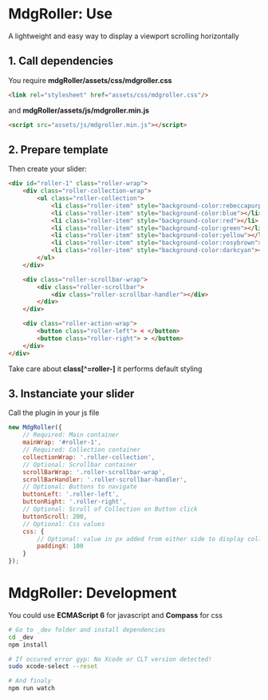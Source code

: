 # MdgRoller: Use
A lightweight and easy way to display a viewport scrolling horizontally

## 1. Call dependencies
You require **mdgRoller/assets/css/mdgroller.css**
```html
<link rel="stylesheet" href="assets/css/mdgroller.css"/>
```
and **mdgRoller/assets/js/mdgroller.min.js**
```html
<script src="assets/js/mdgroller.min.js"></script>
```

## 2. Prepare template
Then create your slider:
```html
<div id="roller-1" class="roller-wrap">
    <div class="roller-collection-wrap">
        <ul class="roller-collection">
            <li class="roller-item" style="background-color:rebeccapurple"></li>
            <li class="roller-item" style="background-color:blue"></li>
            <li class="roller-item" style="background-color:red"></li>
            <li class="roller-item" style="background-color:green"></li>
            <li class="roller-item" style="background-color:yellow"></li>
            <li class="roller-item" style="background-color:rosybrown"></li>
            <li class="roller-item" style="background-color:darkcyan"></li>
        </ul>
    </div>

    <div class="roller-scrollbar-wrap">
        <div class="roller-scrollbar">
            <div class="roller-scrollbar-handler"></div>
        </div>
    </div>

    <div class="roller-action-wrap">
        <button class="roller-left"> < </button>
        <button class="roller-right"> > </button>
    </div>
</div>
```
Take care about **class[^=roller-]** it performs default styling

## 3. Instanciate your slider
Call the plugin in your js file
```javascript
new MdgRoller({
    // Required: Main container
    mainWrap: '#roller-1',
    // Required: Collection container
    collectionWrap: '.roller-collection',
    // Optional: Scrollbar container
    scrollBarWrap: '.roller-scrollbar-wrap',
    scrollBarHandler: '.roller-scrollbar-handler',
    // Optional: Buttons to navigate
    buttonLeft: '.roller-left',
    buttonRight: '.roller-right',
    // Optional: Scroll of Collection on Button click
    buttonScroll: 200,
    // Optional: Css values
    css: {
        // Optional: value in px added from either side to display collection beyound container
        paddingX: 100
    }
});
```

# MdgRoller: Development
You could use **ECMAScript 6** for javascript and **Compass** for css
```bash
# Go to _dev folder and install dependencies
cd _dev
npm install

# If occured error gyp: No Xcode or CLT version detected!
sudo xcode-select --reset

# And finaly
npm run watch
```
